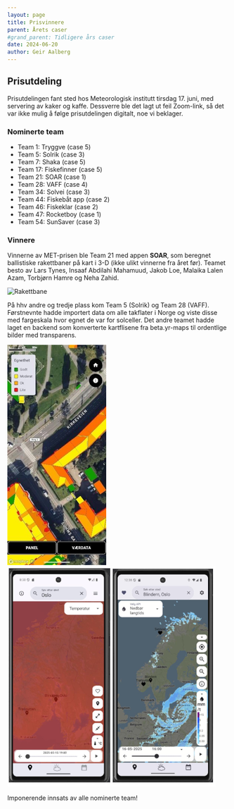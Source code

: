 ```yaml
---
layout: page
title: Prisvinnere
parent: Årets caser
#grand_parent: Tidligere års caser
date: 2024-06-20
author: Geir Aalberg
---
```


## Prisutdeling

Prisutdelingen fant sted hos Meteorologisk institutt tirsdag 17. juni, med
servering av kaker og kaffe. Dessverre ble det lagt ut feil Zoom-link, så
det var ikke mulig å følge prisutdelingen digitalt, noe vi beklager.

### Nominerte team

- Team 1: Tryggve (case 5)
- Team 5: Solrik (case 3)
- Team 7: Shaka (case 5)
- Team 17: Fiskefinner (case 5)
- Team 21: SOAR (case 1)
- Team 28: VAFF (case 4)
- Team 34: Solvei (case 3)
- Team 44: Fiskebåt app (case 2)
- Team 46: Fiskeklar (case 2)
- Team 47: Rocketboy (case 1)
- Team 54: SunSaver (case 3)

### Vinnere

Vinnerne av MET-prisen ble Team 21 med appen **SOAR**, som beregnet ballistiske
rakettbaner på kart i 3-D (ikke ulikt vinnerne fra året før). Teamet besto av
Lars Tynes, Insaaf Abdilahi Mahamuud, Jakob Loe, Malaika Lalen Azam, Torbjørn
Hamre og Neha Zahid.

![Rakettbane](./soar.png)

På hhv andre og tredje plass kom Team 5 (Solrik) og Team 28 (VAFF). Førstnevnte
hadde importert data om alle takflater i Norge og viste disse med fargeskala
hvor egnet de var for solceller. Det andre teamet hadde laget en backend som
konverterte kartflisene fra beta.yr-maps til ordentlige bilder med transparens.

![](solrik.png)![](vaff.png)

Imponerende innsats av alle nominerte team!
